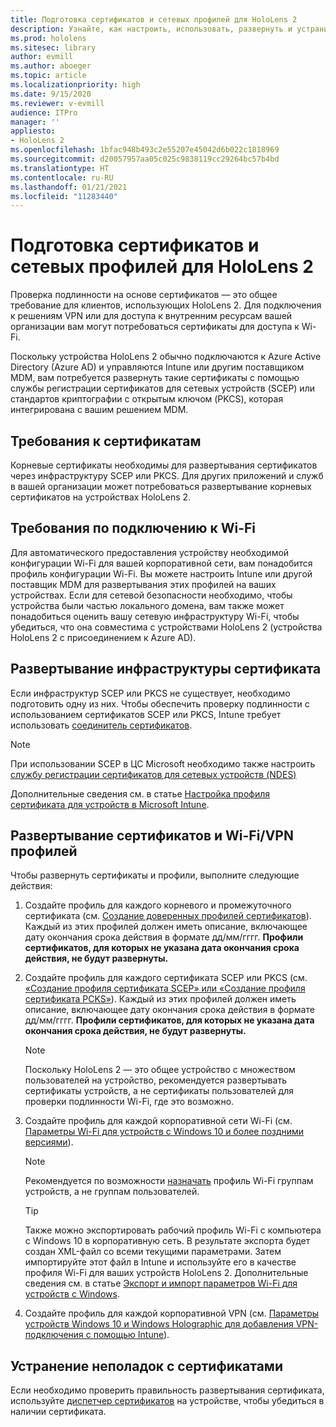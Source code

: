 ```yaml
---
title: Подготовка сертификатов и сетевых профилей для HoloLens 2
description: Узнайте, как настроить, использовать, развернуть и устранить неполадки сертификатов для сети на устройствах смешанной реальности HoloLens 2.
ms.prod: hololens
ms.sitesec: library
author: evmill
ms.author: aboeger
ms.topic: article
ms.localizationpriority: high
ms.date: 9/15/2020
ms.reviewer: v-evmill
audience: ITPro
manager: ''
appliesto:
- HoloLens 2
ms.openlocfilehash: 1bfac948b493c2e55207e45042d6b022c1818969
ms.sourcegitcommit: d20057957aa05c025c9838119cc29264bc57b4bd
ms.translationtype: HT
ms.contentlocale: ru-RU
ms.lasthandoff: 01/21/2021
ms.locfileid: "11283440"
---
```

# Подготовка сертификатов и сетевых профилей для HoloLens 2

Проверка подлинности на основе сертификатов — это общее требование для клиентов, использующих HoloLens 2. Для подключения к решениям VPN или для доступа к внутренним ресурсам вашей организации вам могут потребоваться сертификаты для доступа к Wi-Fi.

Поскольку устройства HoloLens 2 обычно подключаются к Azure Active Directory (Azure AD) и управляются Intune или другим поставщиком MDM, вам потребуется развернуть такие сертификаты с помощью службы регистрации сертификатов для сетевых устройств (SCEP) или стандартов криптографии с открытым ключом (PKCS), которая интегрирована с вашим решением MDM.

## Требования к сертификатам
Корневые сертификаты необходимы для развертывания сертификатов через инфраструктуру SCEP или PKCS. Для других приложений и служб в вашей организации может потребоваться развертывание корневых сертификатов на устройствах HoloLens 2. 

## Требования по подключению к Wi-Fi
Для автоматического предоставления устройству необходимой конфигурации Wi-Fi для вашей корпоративной сети, вам понадобится профиль конфигурации Wi-Fi. Вы можете настроить Intune или другой поставщик MDM для развертывания этих профилей на ваших устройствах. Если для сетевой безопасности необходимо, чтобы устройства были частью локального домена, вам также может понадобиться оценить вашу сетевую инфраструктуру Wi-Fi, чтобы убедиться, что она совместима с устройствами HoloLens 2 (устройства HoloLens 2 с присоединением к Azure AD).

## Развертывание инфраструктуры сертификата
Если инфраструктур SCEP или PKCS не существует, необходимо подготовить одну из них. Чтобы обеспечить проверку подлинности с использованием сертификатов SCEP или PKCS, Intune требует использовать [соединитель сертификатов](https://docs.microsoft.com/mem/intune/protect/certificate-connectors).

> [!NOTE]
> При использовании SCEP в ЦС Microsoft необходимо также настроить [службу регистрации сертификатов для сетевых устройств (NDES)](https://docs.microsoft.com/mem/intune/protect/certificates-scep-configure#set-up-ndes)

Дополнительные сведения см. в статье [Настройка профиля сертификата для устройств в Microsoft Intune](https://docs.microsoft.com/intune/certificates-configure).

## Развертывание сертификатов и Wi-Fi/VPN профилей
Чтобы развернуть сертификаты и профили, выполните следующие действия:
1.  Создайте профиль для каждого корневого и промежуточного сертификата (см. [Создание доверенных профилей сертификатов](https://docs.microsoft.com/intune/protect/certificates-configure#create-trusted-certificate-profiles)). Каждый из этих профилей должен иметь описание, включающее дату окончания срока действия в формате дд/мм/гггг. **Профили сертификатов, для которых не указана дата окончания срока действия, не будут развернуты.**
1.  Создайте профиль для каждого сертификата SCEP или PKCS (см. [«Создание профиля сертификата SCEP» или «Создание профиля сертификата PCKS»](https://docs.microsoft.com/intune/protect/certficates-pfx-configure#create-a-pkcs-certificate-profile)). Каждый из этих профилей должен иметь описание, включающее дату окончания срока действия в формате дд/мм/гггг. **Профили сертификатов, для которых не указана дата окончания срока действия, не будут развернуты.**

    > [!NOTE]
    > Поскольку HoloLens 2 — это общее устройство с множеством пользователей на устройство, рекомендуется развертывать сертификаты устройств, а не сертификаты пользователей для проверки подлинности Wi-Fi, где это возможно.

3.  Создайте профиль для каждой корпоративной сети Wi-Fi (см. [Параметры Wi-Fi для устройств с Windows 10 и более поздними версиями](https://docs.microsoft.com/intune/wi-fi-settings-windows)). 
    > [!NOTE]
    > Рекомендуется по возможности [назначать](https://docs.microsoft.com/mem/intune/configuration/device-profile-assign) профиль Wi-Fi группам устройств, а не группам пользователей. 

    > [!TIP]
    > Также можно экспортировать рабочий профиль Wi-Fi с компьютера с Windows 10 в корпоративную сеть. В результате экспорта будет создан XML-файл со всеми текущими параметрами. Затем импортируйте этот файл в Intune и используйте его в качестве профиля Wi-Fi для ваших устройств HoloLens 2. Дополнительные сведения см. в статье [Экспорт и импорт параметров Wi-Fi для устройств с Windows](https://docs.microsoft.com/mem/intune/configuration/wi-fi-settings-import-windows-8-1).

4.  Создайте профиль для каждой корпоративной VPN (см. [Параметры устройств Windows 10 и Windows Holographic для добавления VPN-подключения с помощью Intune](https://docs.microsoft.com/intune/vpn-settings-windows-10)).

## Устранение неполадок с сертификатами

Если необходимо проверить правильность развертывания сертификата, используйте [диспетчер сертификатов](certificate-manager.md) на устройстве, чтобы убедиться в наличии сертификата.  


